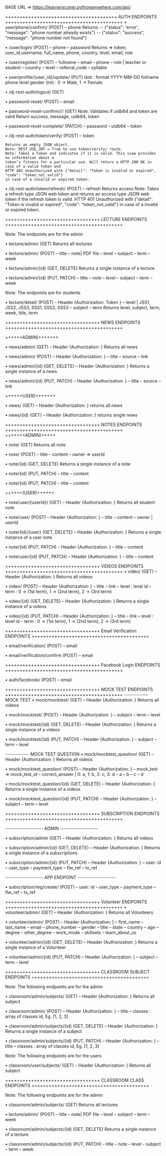 BASE URL => https://learnersconer.pythonanywhere.com/api/

+++++++++++++++++++++++++++++++++++++++ AUTH ENDPOINTS +++++++++++++++++++++++++++++++++++++++++
• user/phone/confirm/ (POST)
– phone
Returns
-- {"status": 'error', "message": "phone number already exists"}
-- {"status": "success", "message": "phone number not found"}


• /user/login/ (POST)
– phone
– password
Returns => token, user_id,username, full_name, phone, country, level, email, role

• /user/register/ (POST)
– fullname
– email
– phone
– role | teacher or student
– country
– level
– referral_code
– syllable

• user/profile/{user_id}/update/ (PUT)
dob : format YYYY-MM-DD
fullname
phone
level
gender (int) : 0 -> Male, 1 -> Female

• /dj-rest-auth/logout/ (GET)

• password-reset/ (POST)
– email

• password-reset-confirm/<uidb64>/<token>/ (GET)
    Note: Validates if uidb64 and token are valid
Return success, message, uidb64, token

• password-reset-complete/ (PATCH)
– password
– uidb64
– token

• /dj-rest-auth/token/verify/ (POST)
– token

    Returns an empty JSON object.
    Note: REST_USE_JWT = True to use token/verify/ route.
    Note: Takes a token and indicates if it is valid. This view provides no information about a
    token’s fitness for a particular use. Will return a HTTP 200 OK in case of a valid token and
    HTTP 401 Unauthorized with {"detail": "Token is invalid or expired", "code": "token_not_valid"}
    in case of a invalid or expired token.

• /dj-rest-auth/token/refresh/ (POST)
– refresh
Returns access
    Note: Takes a refresh type JSON web token and returns an access type JSON web token if the refresh
    token is valid. HTTP 401 Unauthorized with {"detail": "Token is invalid or
    expired", "code": "token_not_valid"} in case of a invalid or expired token.

+++++++++++++++++++++++++++++++++ LECTURE ENDPOINTS +++++++++++++++++++++++++++++++++++++++++

Note: The endpoints are for the admin

• lecture/admin/ (GET)
Returns all lectures

• lecture/admin/ (POST)
– title
– note| PDF file
– level
– subject
– term
– week

• lecture/admin/{id} (GET, DELETE)
Returns a single instance of a lecture

• lecture/admin/{id} (PUT, PATCH)
– title
– note
– level
– subject
– term
– week

Note: The endpoints are for students

• lecture/detail/ (POST)
– Header {Authorization: Token <user token key>}
– level | JSS1, JSS2, JSS3, SSS1, SSS2, SSS3 
– subject
– term
Returns level, subject, term, week, title, term

+++++++++++++++++++++++++++++++++ NEWS ENDPOINTS +++++++++++++++++++++++++++++++++++++++++

++++++ADMIN)+++++++

• news/admin/ (GET)
– Header {Authorization: <Token userToken>}
Returns all news

• news/admin/ (POST)
– Header {Authorization: <Token userToken>}
– title
– source
– link

• news/admin/{id} (GET, DELETE)
– Header {Authorization: <Token adminToken>}
Returns a single instance of a news

• news/admin/{id} (PUT, PATCH)
– Header {Authorization: <Token adminToken>}
– title
– source
– link

++++++USER)+++++++

• news/ (GET)
– Header {Authorization: <Token userToken>}
returns all news

• news/{id} (GET)
– Header {Authorization: <Token userToken>}
returns single news

+++++++++++++++++++++++++++++++++ NOTES ENDPOINTS +++++++++++++++++++++++++++++++++++++++++
+++++++ADMIN)+++++

• note/ (GET)
Returns all note

• note/ (POST)
– title
– content
– owner => userId

• note/{id} (GET, DELETE)
Returns a single instance of a note

• note/{id} (PUT, PATCH)
– title
– content

• note/{id} (PUT, PATCH)
– title
– content

++++++(USER)++++++

• note/user/{userId}/ (GET)
– Header {Authorization: <Token userToken>}
Returns all student note

• note/user/ (POST)
– Header {Authorization: <Token userToken>}
– title
– content
– owner | userId

• note/{id}/{user} (GET, DELETE)
– Header {Authorization: <Token userToken>}
Returns a single instance of a user note

• note/{id} (PUT, PATCH)
– Header {Authorization: <Token userToken>}
– title
– content

• note/user/{id} (PUT, PATCH)
– Header {Authorization: <Token userToken>}
– title
– content

+++++++++++++++++++++++++++++++++ VIDEOS ENDPOINTS +++++++++++++++++++++++++++++++++++++++++
• video/ (GET)
– Header {Authorization: <Token userToken>}
Returns all videos

• video/ (POST)
– Header {Authorization: <Token userToken>}
– title
– link
– level : level id
– term : 0 -> (1st term), 1 -> (2nd term), 2 -> (3rd term)

• video/{id} (GET, DELETE)
– Header {Authorization: <Token userToken>}
Returns a single instance of a videos

• video/{id} (PUT, PATCH)
– Header {Authorization: <Token userToken>}
– title
– link
– level : level id
– term : 0 -> (1st term), 1 -> (2nd term), 2 -> (3rd term)

+++++++++++++++++++++++++++++++++ Email Verification ENDPOINTS +++++++++++++++++++++++++++++++++++++++++

• email/verification/ (POST)
– email

• email/verification/confirm (POST)
– email

+++++++++++++++++++++++++++++++++ Facebook Login ENDPOINTS +++++++++++++++++++++++++++++++++++++++++

• auth/facebook/ (POST)
– email


+++++++++++++++++++++++++++++++++ MOCK TEST ENDPOINTS +++++++++++++++++++++++++++++++++++++++++
------------ MOCK TEST
• mock/mocktest/ (GET)
– Header {Authorization: <Token userToken>}
Returns all videos

• mock/mocktest/ (POST)
– Header {Authorization: <Token userToken>}
– subject
– term 
– level

• mock/mocktest/{id} (GET, DELETE)
– Header {Authorization: <Token userToken>}
Returns a single instance of a videos

• mock/mocktest/{id} (PUT, PATCH)
– Header {Authorization: <Token userToken>}
– subject
– term 
– level

------------ MOCK TEST QUESTION
• mock/mocktest_question/ (GET)
– Header {Authorization: <Token userToken>}
Returns all videos

• mock/mocktest_question/ (POST)
– Header {Authorization: <Token userToken>}
– mock_test => mock_test_id
– correct_answer | 0: a, 1: b, 2: c, 3: d
– a
– b
– c
– d

• mock/mocktest_question/{id} (GET, DELETE)
– Header {Authorization: <Token userToken>}
Returns a single instance of a videos

• mock/mocktest_question/{id} (PUT, PATCH)
– Header {Authorization: <Token userToken>}
– subject
– term 
– level


+++++++++++++++++++++++++++++++++ SUBSCRIPTION ENDPOINTS +++++++++++++++++++++++++++++++++++++++++

------------------- ADMIN -------------------

• subscription/admin (GET)
– Header {Authorization: <Token userToken>}
Returns all videos

<!-- • subscription/admin (POST)
– Header {Authorization: <Token userToken>}
– user: id
– user_type
– payment_type 
– flw_ref
– tx_ref -->

• subscription/admin/{id} (GET, DELETE)
– Header {Authorization: <Token userToken>}
Returns a single instance of a subscriptions

• subscription/admin/{id} (PUT, PATCH)
– Header {Authorization: <Token userToken>}
– user: id
– user_type
– payment_type 
– flw_ref
– tx_ref

------------------- APP ENDPOINT -------------------

• subscription/reg/create/ (POST)
– user: id
– user_type
– payment_type 
– flw_ref
– tx_ref


+++++++++++++++++++++++++++++++++ Volunteer ENDPOINTS +++++++++++++++++++++++++++++++++++++++++
• volunteer/admin/ (GET)
– Header {Authorization: <Token adminToken>}
Returns all Volunteers

• volunteer/admin/ (POST)
– Header {Authorization: <Token adminToken>}
– first_name
– last_name
– email
– phone_number
– gender
– title
– state
– country
– age
– degree
– other_degree
– work_mode
– skillsets
– learn_about_us

• volunteer/admin/{id} (GET, DELETE)
– Header {Authorization: <Token adminToken>}
Returns a single instance of a Volunteer

• volunteer/admin/{id} (PUT, PATCH)
– Header {Authorization: <Token adminToken>}
– subject
– term 
– level


+++++++++++++++++++++++++++++++++ CLASSROOM SUBJECT ENDPOINTS +++++++++++++++++++++++++++++++++++++++++

Note: The following endpoints are for the admin

• classroom/admin/subjects/ (GET)
– Header {Authorization: <Token adminToken>}
Returns all subject

• classroom/admin/ (POST)
– Header {Authorization: <Token adminToken>}
– title
– classes : array of classes id, Eg. [1, 2, 3]

• classroom/admin/subjects/{id} (GET, DELETE)
– Header {Authorization: <Token adminToken>}
Returns a single instance of a subject

• classroom/admin/subjects/{id} (PUT, PATCH)
– Header {Authorization: <Token adminToken>}
– title
– classes : array of classes id, Eg. [1, 2, 3]

Note: The following endpoints are for the users

• classroom/user/subjects/ (GET)
– Header {Authorization: <Token userToken>}
Returns all subject

+++++++++++++++++++++++++++++++++ CLASSROOM CLASS ENDPOINTS +++++++++++++++++++++++++++++++++++++++++

Note: The following endpoints are for the admin

• classroom/admin/subjects/ (GET)
Returns all lectures

• lecture/admin/ (POST)
– title
– note| PDF file
– level
– subject
– term
– week

• classroom/admin/subjects/{id} (GET, DELETE)
Returns a single instance of a lecture

• classroom/admin/subjects/{id} (PUT, PATCH)
– title
– note
– level
– subject
– term
– week

